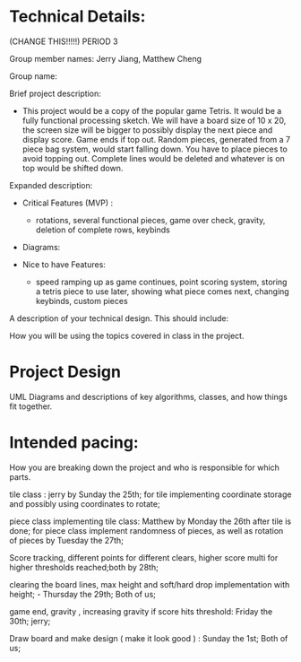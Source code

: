 
# Technical Details:

(CHANGE THIS!!!!!)
PERIOD 3

Group member names: Jerry Jiang, Matthew Cheng

Group name:

Brief project description:
- This project would be a copy of the popular game Tetris. It would be a fully functional processing sketch. We will have a board size of 10 x 20, the screen size will be bigger to possibly display the next piece and display score. Game ends if top out. Random pieces, generated from a 7 piece bag system, would start falling down. You have to place pieces to avoid topping out. Complete lines would be deleted and whatever is on top would be shifted down.

Expanded description:
- Critical Features (MVP) :
  - rotations, several functional pieces, game over check, gravity, deletion of complete rows, keybinds
- Diagrams:

- Nice to have Features:
  - speed ramping up as game continues, point scoring system, storing a tetris piece to use later, showing what piece comes next, changing keybinds, custom pieces  

A description of your technical design. This should include:

How you will be using the topics covered in class in the project.

# Project Design

UML Diagrams and descriptions of key algorithms, classes, and how things fit together.



# Intended pacing:

How you are breaking down the project and who is responsible for which parts.

tile class : jerry by Sunday the 25th;
for tile implementing coordinate storage and possibly using coordinates to rotate;

piece class implementing tile class: Matthew by Monday the 26th after tile is done;
for piece class implement randomness of pieces, as well as rotation of pieces by Tuesday the 27th;

Score tracking, different points for different clears, higher score multi for higher thresholds reached;both by 28th;

clearing the board lines, max height and soft/hard drop implementation with height; - Thursday the 29th; Both of us;

game end, gravity , increasing gravity if score hits threshold: Friday the 30th; jerry;

Draw board and make design ( make it look good ) : Sunday the 1st; Both of us;
